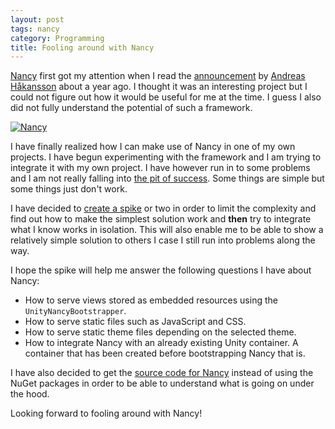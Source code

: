 ```yaml
---
layout: post
tags: nancy
category: Programming
title: Fooling around with Nancy
---
```


[Nancy][1] first got my attention when I read the [announcement][2] by [Andreas Håkansson][3] about a year ago. I thought it was an interesting project but I could not figure out how it would be useful for me at the time. I guess I also did not fully understand the potential of such a framework. 

<!--excerpt-->

[![Nancy](/images/2011-11-27-nancy-vertical-framed-wf-bb.png)](http://nancyfx.org)

I have finally realized how I can make use of Nancy in one of my own projects. I have begun experimenting with the framework and I am trying to integrate it with my own project. I have however run in to some problems and I am not really falling into [the pit of success][4]. Some things are simple but some things just don't work. 

I have decided to [create a spike][5] or two in order to limit the complexity and find out how to make the simplest solution work and **then** try to integrate what I know works in isolation. This will also enable me to be able to show a relatively simple solution to others I case I still run into problems along the way.

I hope the spike will help me answer the following questions I have about Nancy:

 - How to serve views stored as embedded resources using the `UnityNancyBootstrapper`.
 - How to serve static files such as JavaScript and CSS. 
 - How to serve static theme files depending on the selected theme.
 - How to integrate Nancy with an already existing Unity container. A container that has been created before bootstrapping Nancy that is.

I have also decided to get the [source code for Nancy][6] instead of using the NuGet packages in order to be able to understand what is going on under the hood.
 
Looking forward to fooling around with Nancy!

  [1]: http://nancyfx.org/
  [2]: http://elegantcode.com/2010/11/28/introducing-nancy-a-lightweight-web-framework-inspired-by-sinatra/
  [3]: https://github.com/thecodejunkie
  [4]: http://www.codinghorror.com/blog/2007/08/falling-into-the-pit-of-success.html
  [5]: http://www.extremeprogramming.org/rules/spike.html
  [6]: https://github.com/NancyFx

